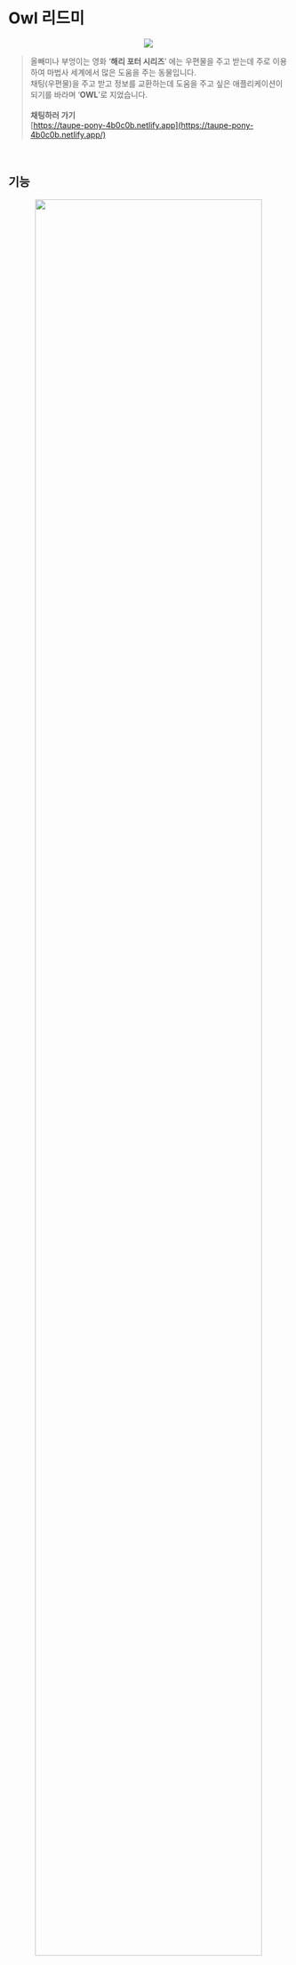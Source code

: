 # Owl 리드미

<p align=center>
<img src='https://user-images.githubusercontent.com/91203029/218038684-6df1900a-1c42-4148-b94d-867bbeda8ce1.png' />
</p>

> 올빼미나 부엉이는 영화 ‘**해리 포터 시리즈**’ 에는 우편물을 주고 받는데 주로 이용하여 마법사 세계에서 많은 도움을 주는 동물입니다.<br/>
> 채팅(우편물)을 주고 받고 정보를 교환하는데 도움을 주고 싶은 애플리케이션이 되기를 바라며 ‘**OWL**’로 지었습니다.<br/><br/>**채팅하러 가기** <br/>[https://taupe-pony-4b0c0b.netlify.app](https://taupe-pony-4b0c0b.netlify.app/)

<br/>

## 기능

<p align=center>
<img width='90%' src='https://user-images.githubusercontent.com/91203029/218298791-8116ca03-7c00-46d5-9c71-4d0ed6433cb1.gif' />
</p>
<br />

### **로그인**

- 닉네임 입력 후 채팅 방 선택
- 중복된 닉네임 있을 경우 오류 메세지

  <br />

### **채팅방 생성 & 입장하기**

- 개설된 채팅방 or 채팅방을 개설한 후 입장

  <br />

### **채팅하기**

- 입장, 퇴장 사용자 공지
- 채팅
- 현재 방 정보 ( 방 이름, 인원 수 )

<br/>

## 기술스택

<p align=center >
<img width='90%' src='https://user-images.githubusercontent.com/91203029/218298762-3d710977-0e1e-4b9d-8ffe-44854f49808a.gif' />
</p>

<br />

## 후기

https://bohongu.tistory.com/9
